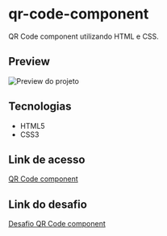 # qr-code-component

QR Code component utilizando HTML e CSS.

## Preview

![Preview do projeto](img/qr-code-component-preview.png.png "QR Code component preview")

## Tecnologias

- HTML5
- CSS3

## Link de acesso

<a href="https://udanielnogueira.github.io/contador-js/" target="_blank">QR Code component</a>

## Link do desafio

<a href="https://udanielnogueira.github.io/contador-js/" target="_blank">Desafio QR Code component</a>